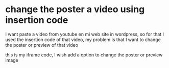 
# change the poster a video using insertion code

I want paste a video from youtube en mi web site in wordpress, so for that I used the insertion code of that video, my problem is that I want to change the poster or preview of that video

this is my iframe code, I wish add a option to change the poster or preview image
    
        